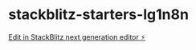 # stackblitz-starters-lg1n8n

[Edit in StackBlitz next generation editor ⚡️](https://stackblitz.com/~/github.com/Flyingbnjoplayer/stackblitz-starters-lg1n8n)